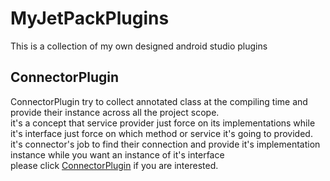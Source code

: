 # MyJetPackPlugins
This is a collection of my own designed android studio plugins

## ConnectorPlugin
ConnectorPlugin try to collect annotated class at the compiling time and provide their instance across all the project scope.  
it's a concept that service provider just force on its implementations while it's interface just force on which method or service it's going to provided.
it's connector's job to find their connection and provide it's implementation instance while you want an instance of it's interface  
please click [ConnectorPlugin](ConnectorPlugin/ReadMe.md) if you are interested.